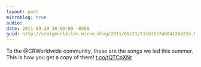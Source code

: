```yaml
---
layout: post
microblog: true
audio: 
date: 2011-09-20 20:00:09 -0500
guid: http://craigmcclellan.micro.blog/2011/09/21/t116315746841268224.html
---
```

To the @CRWorldwide community, these are the songs we led this summer. This is how you get a copy of them! [t.co/tQTCpXNr](http://t.co/tQTCpXNr)
